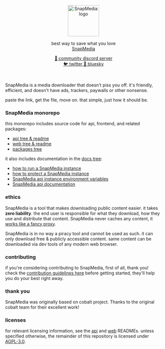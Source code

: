 <div align="center">
    <br/>
    <p>
        <img src="web/static/favicon.png" title="SnapMedia" alt="SnapMedia logo" width="100" />
    </p>
    <p>
        best way to save what you love
        <br/>
        <a href="https://github.com/MapleShaw/cobalt">
            SnapMedia
        </a>
    </p>
    <p>
        <a href="https://discord.gg/pQPt8HBUPu">
            💬 community discord server
        </a>
        <br/>
        <a href="https://x.com/justusecobalt">
            🐦 twitter
        </a>
        <a href="https://bsky.app/profile/cobalt.tools">
            🦋 bluesky
        </a>
    </p>
    <br/>
</div>

SnapMedia is a media downloader that doesn't piss you off. it's friendly, efficient, and doesn't have ads, trackers, paywalls or other nonsense.

paste the link, get the file, move on. that simple, just how it should be.

### SnapMedia monorepo
this monorepo includes source code for api, frontend, and related packages:
- [api tree & readme](/api/)
- [web tree & readme](/web/)
- [packages tree](/packages/)

it also includes documentation in the [docs tree](/docs/):
- [how to run a SnapMedia instance](/docs/run-an-instance.md)
- [how to protect a SnapMedia instance](/docs/protect-an-instance.md)
- [SnapMedia api instance environment variables](/docs/api-env-variables.md)
- [SnapMedia api documentation](/docs/api.md)

### ethics
SnapMedia is a tool that makes downloading public content easier. it takes **zero liability**.
the end user is responsible for what they download, how they use and distribute that content.
SnapMedia never caches any content, it [works like a fancy proxy](/api/src/stream/).

SnapMedia is in no way a piracy tool and cannot be used as such.
it can only download free & publicly accessible content.
same content can be downloaded via dev tools of any modern web browser.

### contributing
if you're considering contributing to SnapMedia, first of all, thank you! check the [contribution guidelines here](/CONTRIBUTING.md) before getting started, they'll help you do your best right away.

### thank you
SnapMedia was originally based on cobalt project. Thanks to the original cobalt team for their excellent work!

### licenses
for relevant licensing information, see the [api](api/README.md) and [web](web/README.md) READMEs.
unless specified otherwise, the remainder of this repository is licensed under [AGPL-3.0](LICENSE).
